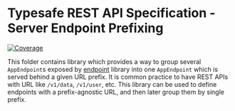 # Typesafe REST API Specification - Server Endpoint Prefixing

[![Coverage](https://codecov.io/gh/ty-ras/server/branch/main/graph/badge.svg?flag=endpoint-prefix)](https://codecov.io/gh/ty-ras/server)

This folder contains library which provides a way to group several `AppEndpoint`s exposed by [endpoint](../endpoint) library into one `AppEndpoint` which is served behind a given URL prefix.
It is common practice to have REST APIs with URL like `/v1/data`, `/v1/user`, etc.
This library can be used to define endpoints with a prefix-agnostic URL, and then later group them by single prefix.
